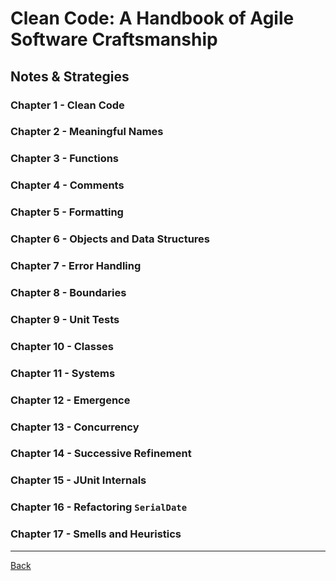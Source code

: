 # Clean Code: A Handbook of Agile Software Craftsmanship

## Notes & Strategies

### Chapter 1 - Clean Code

### Chapter 2 - Meaningful Names

### Chapter 3 - Functions

### Chapter 4 - Comments

### Chapter 5 - Formatting

### Chapter 6 - Objects and Data Structures

### Chapter 7 - Error Handling

### Chapter 8 - Boundaries

### Chapter 9 - Unit Tests

### Chapter 10 - Classes

### Chapter 11 - Systems

### Chapter 12 - Emergence

### Chapter 13 - Concurrency

### Chapter 14 - Successive Refinement

### Chapter 15 - JUnit Internals

### Chapter 16 - Refactoring `SerialDate`

### Chapter 17 - Smells and Heuristics

---

[Back](../README.md)